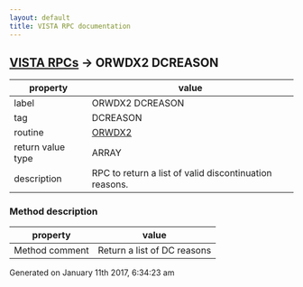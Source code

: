 ```yaml
---
layout: default
title: VISTA RPC documentation
---
```




## [VISTA RPCs](TableOfContent.md) &#8594; ORWDX2 DCREASON 

 property | value 
--- | --- 
 label | ORWDX2 DCREASON
 tag | DCREASON
 routine | [ORWDX2](http://code.osehra.org/dox/Routine_ORWDX2_source.html)
 return value type | ARRAY
 description | RPC to return a list of valid discontinuation reasons.


### Method description

 property | value 
--- | --- 
 Method comment | Return a list of DC reasons




Generated on January 11th 2017, 6:34:23 am